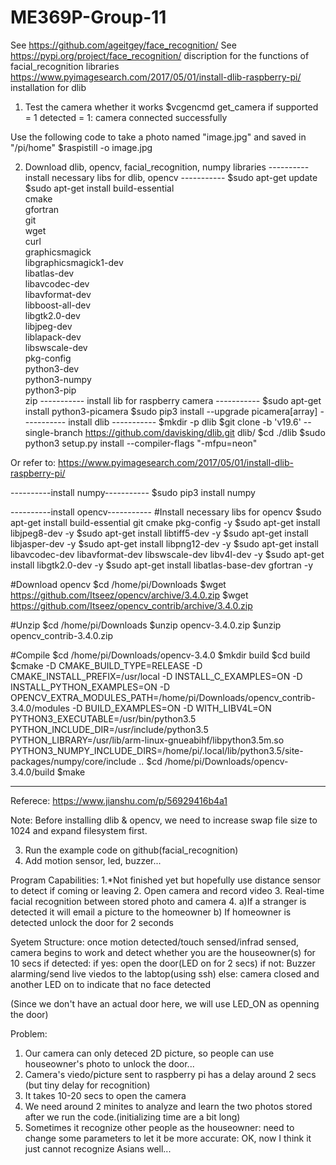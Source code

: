 # ME369P-Group-11

See https://github.com/ageitgey/face_recognition/
See https://pypi.org/project/face_recognition/    discription for the functions of facial_recognition libraries
https://www.pyimagesearch.com/2017/05/01/install-dlib-raspberry-pi/   installation for dlib

1. Test the camera whether it works
$vcgencmd get_camera
if supported = 1 detected = 1: camera connected successfully

Use the following code to take a photo named "image.jpg" and saved in "/pi/home"
$raspistill -o image.jpg

2. Download dlib, opencv, facial_recognition, numpy libraries
---------- install necessary libs for dlib, opencv ----------- 
   $sudo apt-get update
   $sudo apt-get install build-essential \
    cmake \
    gfortran \
    git \
    wget \
    curl \
    graphicsmagick \
    libgraphicsmagick1-dev \
    libatlas-dev \
    libavcodec-dev \
    libavformat-dev \
    libboost-all-dev \
    libgtk2.0-dev \
    libjpeg-dev \
    liblapack-dev \
    libswscale-dev \
    pkg-config \
    python3-dev \
    python3-numpy \
    python3-pip \
    zip
----------- install lib for raspberry camera ----------- 
   $sudo apt-get install python3-picamera
   $sudo pip3 install --upgrade picamera[array]
----------- install dlib ----------- 
   $mkdir -p dlib
   $git clone -b 'v19.6' --single-branch https://github.com/davisking/dlib.git dlib/
   $cd ./dlib
   $sudo python3 setup.py install --compiler-flags "-mfpu=neon"

Or refer to: https://www.pyimagesearch.com/2017/05/01/install-dlib-raspberry-pi/

----------install numpy----------- 
$sudo pip3 install numpy

----------install opencv----------- 
#Install necessary libs for opencv
   $sudo apt-get install build-essential git cmake pkg-config -y
   $sudo apt-get install libjpeg8-dev -y
   $sudo apt-get install libtiff5-dev -y
   $sudo apt-get install libjasper-dev -y
   $sudo apt-get install libpng12-dev -y
   $sudo apt-get install libavcodec-dev libavformat-dev libswscale-dev libv4l-dev -y
   $sudo apt-get install libgtk2.0-dev -y
   $sudo apt-get install libatlas-base-dev gfortran -y

#Download opencv
   $cd /home/pi/Downloads
   $wget https://github.com/Itseez/opencv/archive/3.4.0.zip
   $wget https://github.com/Itseez/opencv_contrib/archive/3.4.0.zip

#Unzip 
   $cd /home/pi/Downloads
   $unzip opencv-3.4.0.zip
   $unzip opencv_contrib-3.4.0.zip

#Compile
   $cd /home/pi/Downloads/opencv-3.4.0
   $mkdir build
   $cd build
   $cmake -D CMAKE_BUILD_TYPE=RELEASE -D CMAKE_INSTALL_PREFIX=/usr/local -D INSTALL_C_EXAMPLES=ON -D INSTALL_PYTHON_EXAMPLES=ON -D OPENCV_EXTRA_MODULES_PATH=/home/pi/Downloads/opencv_contrib-3.4.0/modules -D BUILD_EXAMPLES=ON -D WITH_LIBV4L=ON PYTHON3_EXECUTABLE=/usr/bin/python3.5 PYTHON_INCLUDE_DIR=/usr/include/python3.5 PYTHON_LIBRARY=/usr/lib/arm-linux-gnueabihf/libpython3.5m.so PYTHON3_NUMPY_INCLUDE_DIRS=/home/pi/.local/lib/python3.5/site-packages/numpy/core/include ..
   $cd /home/pi/Downloads/opencv-3.4.0/build
   $make
   
---------------------- 

Referece: https://www.jianshu.com/p/56929416b4a1



Note: Before installing dlib & opencv, we need to increase swap file size to 1024 and expand filesystem first.






3. Run the example code on github(facial_recognition)
4. Add motion sensor, led, buzzer...

Program Capabilities:
1.*Not finished yet but hopefully use distance sensor to detect if coming or leaving
2. Open camera and record video
3. Real-time facial recognition between stored photo and camera
4. a)If a stranger is detected it will email a picture to the homeowner
   b) If homeowner is detected unlock the door for 2 seconds
   
Syetem Structure:
once motion detected/touch sensed/infrad sensed, camera begins to work and detect whether you are the houseowner(s) for 10 secs
if detected:
   if yes:
      open the door(LED on for 2 secs)
   if not: 
      Buzzer alarming/send live viedos to the labtop(using ssh)
else: 
   camera closed and another LED on to indicate that no face detected

(Since we don't have an actual door here, we will use LED_ON as openning the door)

Problem:
1. Our camera can only deteced 2D picture, so people can use houseowner's photo to unlock the door...
2. Camera's viedo/picture sent to raspberry pi has a delay around 2 secs (but tiny delay for recognition)
3. It takes 10-20 secs to open the camera
4. We need around 2 minites to analyze and learn the two photos stored after we run the code.(initializing time are a bit long)
5. Sometimes it recognize other people as the houseowner: need to change some parameters to let it be more accurate: OK, now I think it just cannot recognize Asians well...
